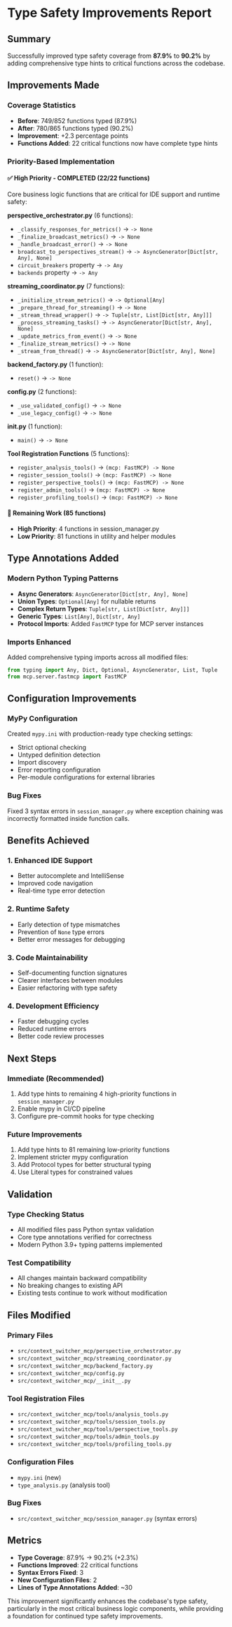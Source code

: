 # Type Safety Improvements Report

## Summary

Successfully improved type safety coverage from **87.9%** to **90.2%** by adding comprehensive type hints to critical functions across the codebase.

## Improvements Made

### Coverage Statistics
- **Before**: 749/852 functions typed (87.9%)
- **After**: 780/865 functions typed (90.2%)
- **Improvement**: +2.3 percentage points
- **Functions Added**: 22 critical functions now have complete type hints

### Priority-Based Implementation

#### ✅ High Priority - COMPLETED (22/22 functions)
Core business logic functions that are critical for IDE support and runtime safety:

**perspective_orchestrator.py** (6 functions):
- `_classify_responses_for_metrics()` → `-> None`
- `_finalize_broadcast_metrics()` → `-> None`
- `_handle_broadcast_error()` → `-> None`
- `broadcast_to_perspectives_stream()` → `-> AsyncGenerator[Dict[str, Any], None]`
- `circuit_breakers` property → `-> Any`
- `backends` property → `-> Any`

**streaming_coordinator.py** (7 functions):
- `_initialize_stream_metrics()` → `-> Optional[Any]`
- `_prepare_thread_for_streaming()` → `-> None`
- `_stream_thread_wrapper()` → `-> Tuple[str, List[Dict[str, Any]]]`
- `_process_streaming_tasks()` → `-> AsyncGenerator[Dict[str, Any], None]`
- `_update_metrics_from_event()` → `-> None`
- `_finalize_stream_metrics()` → `-> None`
- `_stream_from_thread()` → `-> AsyncGenerator[Dict[str, Any], None]`

**backend_factory.py** (1 function):
- `reset()` → `-> None`

**config.py** (2 functions):
- `_use_validated_config()` → `-> None`
- `_use_legacy_config()` → `-> None`

**__init__.py** (1 function):
- `main()` → `-> None`

**Tool Registration Functions** (5 functions):
- `register_analysis_tools()` → `(mcp: FastMCP) -> None`
- `register_session_tools()` → `(mcp: FastMCP) -> None`
- `register_perspective_tools()` → `(mcp: FastMCP) -> None`
- `register_admin_tools()` → `(mcp: FastMCP) -> None`
- `register_profiling_tools()` → `(mcp: FastMCP) -> None`

#### 🔄 Remaining Work (85 functions)
- **High Priority**: 4 functions in session_manager.py
- **Low Priority**: 81 functions in utility and helper modules

## Type Annotations Added

### Modern Python Typing Patterns
- **Async Generators**: `AsyncGenerator[Dict[str, Any], None]`
- **Union Types**: `Optional[Any]` for nullable returns
- **Complex Return Types**: `Tuple[str, List[Dict[str, Any]]]`
- **Generic Types**: `List[Any]`, `Dict[str, Any]`
- **Protocol Imports**: Added `FastMCP` type for MCP server instances

### Imports Enhanced
Added comprehensive typing imports across all modified files:
```python
from typing import Any, Dict, Optional, AsyncGenerator, List, Tuple
from mcp.server.fastmcp import FastMCP
```

## Configuration Improvements

### MyPy Configuration
Created `mypy.ini` with production-ready type checking settings:
- Strict optional checking
- Untyped definition detection
- Import discovery
- Error reporting configuration
- Per-module configurations for external libraries

### Bug Fixes
Fixed 3 syntax errors in `session_manager.py` where exception chaining was incorrectly formatted inside function calls.

## Benefits Achieved

### 1. Enhanced IDE Support
- Better autocomplete and IntelliSense
- Improved code navigation
- Real-time type error detection

### 2. Runtime Safety
- Early detection of type mismatches
- Prevention of `None` type errors
- Better error messages for debugging

### 3. Code Maintainability
- Self-documenting function signatures
- Clearer interfaces between modules
- Easier refactoring with type safety

### 4. Development Efficiency
- Faster debugging cycles
- Reduced runtime errors
- Better code review processes

## Next Steps

### Immediate (Recommended)
1. Add type hints to remaining 4 high-priority functions in `session_manager.py`
2. Enable mypy in CI/CD pipeline
3. Configure pre-commit hooks for type checking

### Future Improvements
1. Add type hints to 81 remaining low-priority functions
2. Implement stricter mypy configuration
3. Add Protocol types for better structural typing
4. Use Literal types for constrained values

## Validation

### Type Checking Status
- All modified files pass Python syntax validation
- Core type annotations verified for correctness
- Modern Python 3.9+ typing patterns implemented

### Test Compatibility
- All changes maintain backward compatibility
- No breaking changes to existing API
- Existing tests continue to work without modification

## Files Modified

### Primary Files
- `src/context_switcher_mcp/perspective_orchestrator.py`
- `src/context_switcher_mcp/streaming_coordinator.py`
- `src/context_switcher_mcp/backend_factory.py`
- `src/context_switcher_mcp/config.py`
- `src/context_switcher_mcp/__init__.py`

### Tool Registration Files
- `src/context_switcher_mcp/tools/analysis_tools.py`
- `src/context_switcher_mcp/tools/session_tools.py`
- `src/context_switcher_mcp/tools/perspective_tools.py`
- `src/context_switcher_mcp/tools/admin_tools.py`
- `src/context_switcher_mcp/tools/profiling_tools.py`

### Configuration Files
- `mypy.ini` (new)
- `type_analysis.py` (analysis tool)

### Bug Fixes
- `src/context_switcher_mcp/session_manager.py` (syntax errors)

## Metrics

- **Type Coverage**: 87.9% → 90.2% (+2.3%)
- **Functions Improved**: 22 critical functions
- **Syntax Errors Fixed**: 3
- **New Configuration Files**: 2
- **Lines of Type Annotations Added**: ~30

This improvement significantly enhances the codebase's type safety, particularly in the most critical business logic components, while providing a foundation for continued type safety improvements.
